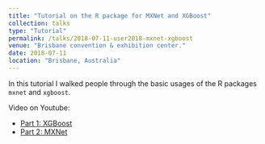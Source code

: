 ```yaml
---
title: "Tutorial on the R package for MXNet and XGBoost"
collection: talks
type: "Tutorial"
permalink: /talks/2018-07-11-user2018-mxnet-xgboost
venue: "Brisbane convention & exhibition center."
date: 2018-07-11
location: "Brisbane, Australia"
---
```


In this tutorial I walked people through the basic usages of the R packages `mxnet` and `xgboost`.

Video on Youtube:
- [Part 1: XGBoost](https://www.youtube.com/watch?v=78vr7aa6NA4)
- [Part 2: MXNet](https://www.youtube.com/watch?v=HBfI9mEsFLo)
